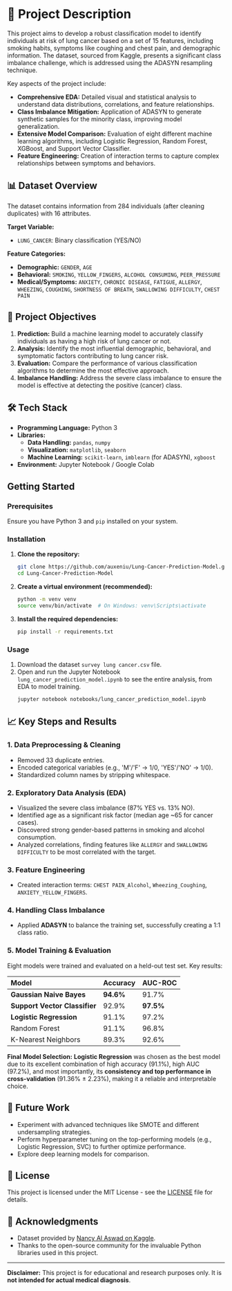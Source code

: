 # 📖 Project Description

This project aims to develop a robust classification model to identify individuals at risk of lung cancer based on a set of 15 features, including smoking habits, symptoms like coughing and chest pain, and demographic information. The dataset, sourced from Kaggle, presents a significant class imbalance challenge, which is addressed using the ADASYN resampling technique.

Key aspects of the project include:
-   **Comprehensive EDA:** Detailed visual and statistical analysis to understand data distributions, correlations, and feature relationships.
-   **Class Imbalance Mitigation:** Application of ADASYN to generate synthetic samples for the minority class, improving model generalization.
-   **Extensive Model Comparison:** Evaluation of eight different machine learning algorithms, including Logistic Regression, Random Forest, XGBoost, and Support Vector Classifier.
-   **Feature Engineering:** Creation of interaction terms to capture complex relationships between symptoms and behaviors.

## 📊 Dataset Overview

The dataset contains information from 284 individuals (after cleaning duplicates) with 16 attributes.

**Target Variable:**
-   `LUNG_CANCER`: Binary classification (YES/NO)

**Feature Categories:**
-   **Demographic:** `GENDER`, `AGE`
-   **Behavioral:** `SMOKING`, `YELLOW_FINGERS`, `ALCOHOL CONSUMING`, `PEER_PRESSURE`
-   **Medical/Symptoms:** `ANXIETY`, `CHRONIC DISEASE`, `FATIGUE`, `ALLERGY`, `WHEEZING`, `COUGHING`, `SHORTNESS OF BREATH`, `SWALLOWING DIFFICULTY`, `CHEST PAIN`

## 🎯 Project Objectives

1.  **Prediction:** Build a machine learning model to accurately classify individuals as having a high risk of lung cancer or not.
2.  **Analysis:** Identify the most influential demographic, behavioral, and symptomatic factors contributing to lung cancer risk.
3.  **Evaluation:** Compare the performance of various classification algorithms to determine the most effective approach.
4.  **Imbalance Handling:** Address the severe class imbalance to ensure the model is effective at detecting the positive (cancer) class.

## 🛠️ Tech Stack

-   **Programming Language:** Python 3
-   **Libraries:**
    -   **Data Handling:** `pandas`, `numpy`
    -   **Visualization:** `matplotlib`, `seaborn`
    -   **Machine Learning:** `scikit-learn`, `imblearn` (for ADASYN), `xgboost`
-   **Environment:** Jupyter Notebook / Google Colab

## Getting Started

### Prerequisites

Ensure you have Python 3 and `pip` installed on your system.

### Installation

1.  **Clone the repository:**
    ```bash
    git clone https://github.com/auxeniu/Lung-Cancer-Prediction-Model.git
    cd Lung-Cancer-Prediction-Model
    ```

2.  **Create a virtual environment (recommended):**
    ```bash
    python -m venv venv
    source venv/bin/activate  # On Windows: venv\Scripts\activate
    ```

3.  **Install the required dependencies:**
    ```bash
    pip install -r requirements.txt
    ```

### Usage

1.  Download the dataset `survey lung cancer.csv` file.
2.  Open and run the Jupyter Notebook `lung_cancer_prediction_model.ipynb` to see the entire analysis, from EDA to model training.
    ```bash
    jupyter notebook notebooks/lung_cancer_prediction_model.ipynb
    ```

## 📈 Key Steps and Results

### 1. Data Preprocessing & Cleaning
-   Removed 33 duplicate entries.
-   Encoded categorical variables (e.g., 'M'/'F' -> 1/0, 'YES'/'NO' -> 1/0).
-   Standardized column names by stripping whitespace.

### 2. Exploratory Data Analysis (EDA)
-   Visualized the severe class imbalance (87% YES vs. 13% NO).
-   Identified age as a significant risk factor (median age ~65 for cancer cases).
-   Discovered strong gender-based patterns in smoking and alcohol consumption.
-   Analyzed correlations, finding features like `ALLERGY` and `SWALLOWING DIFFICULTY` to be most correlated with the target.

### 3. Feature Engineering
-   Created interaction terms: `CHEST PAIN_Alcohol`, `Wheezing_Coughing`, `ANXIETY_YELLOW_FINGERS`.

### 4. Handling Class Imbalance
-   Applied **ADASYN** to balance the training set, successfully creating a 1:1 class ratio.

### 5. Model Training & Evaluation
Eight models were trained and evaluated on a held-out test set. Key results:

| Model | Accuracy | AUC-ROC |
| :------------------------ | :------- | :------ |
| **Gaussian Naive Bayes**  | **94.6%**  | 91.7%   |
| **Support Vector Classifier** | 92.9%   | **97.5%**  |
| **Logistic Regression**   | 91.1%   | 97.2%   |
| Random Forest             | 91.1%   | 96.8%   |
| K-Nearest Neighbors       | 89.3%   | 92.6%   |

**Final Model Selection:** **Logistic Regression** was chosen as the best model due to its excellent combination of high accuracy (91.1%), high AUC (97.2%), and most importantly, its **consistency and top performance in cross-validation** (91.36% ± 2.23%), making it a reliable and interpretable choice.

## 🔮 Future Work

-   Experiment with advanced techniques like SMOTE and different undersampling strategies.
-   Perform hyperparameter tuning on the top-performing models (e.g., Logistic Regression, SVC) to further optimize performance.
-   Explore deep learning models for comparison.

## 📝 License

This project is licensed under the MIT License - see the [LICENSE](LICENSE) file for details.

## 🙏 Acknowledgments

-   Dataset provided by [Nancy Al Aswad on Kaggle](https://www.kaggle.com/datasets/nancyalaswad90/lung-cancer).
-   Thanks to the open-source community for the invaluable Python libraries used in this project.

---

**Disclaimer:** This project is for educational and research purposes only. It is **not intended for actual medical diagnosis**.
